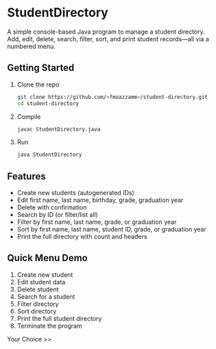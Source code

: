 # StudentDirectory

A simple console-based Java program to manage a student directory.  
Add, edit, delete, search, filter, sort, and print student records—all via a numbered menu.

## Getting Started

1. Clone the repo  
   ```bash
   git clone https://github.com/<fmoazzamm>/student-directory.git
   cd student-directory

2. Compile
   ```bash
   javac StudentDirectory.java

3. Run
   ```bash
   java StudentDirectory

## Features

- Create new students (autogenerated IDs)
- Edit first name, last name, birthday, grade, graduation year
- Delete with confirmation
- Search by ID (or filter/list all)
- Filter by first name, last name, grade, or graduation year
- Sort by first name, last name, student ID, grade, or graduation year
- Print the full directory with count and headers

## Quick Menu Demo

1. Create new student
2. Edit student data
3. Delete student
4. Search for a student
5. Filter directory
6. Sort directory
7. Print the full student directory
8. Terminate the program

Your Choice >> 

